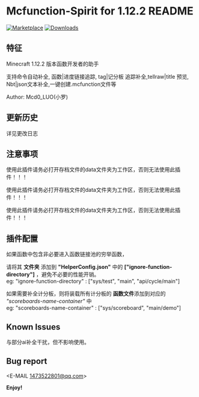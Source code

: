 # Mcfunction-Spirit for 1.12.2 README
[![Marketplace](https://img.shields.io/vscode-marketplace/v/Mcd0-LUO.mcfunction-spirit.svg?flat-square&label=marketplace
)](https://marketplace.visualstudio.com/items?itemName=Mcd0-LUO.mcfunction-spirit)
[![Downloads](https://img.shields.io/visual-studio-marketplace/i/Mcd0-LUO.mcfunction-spirit.svg?logo=visual-studio-code&style=flat-square)](https://marketplace.visualstudio.com/items?itemName=Mcd0-LUO.mcfunction-spirit)



## 特征

Minecraft 1.12.2 版本函数开发者的助手

支持命令自动补全, 函数|进度链接追踪, tag|记分板 追踪补全,tellraw|title 预览, Nbt|json文本补全,一键创建.mcfunction文件等


Author: Mcd0_LUO(小罗)

## 更新历史

详见更改日志

## 注意事项

使用此插件请务必打开存档文件的data文件夹为工作区，否则无法使用此插件！！！

使用此插件请务必打开存档文件的data文件夹为工作区，否则无法使用此插件！！！

使用此插件请务必打开存档文件的data文件夹为工作区，否则无法使用此插件！！！

## 插件配置

如果函数中包含非必要进入函数链接池的穷举函数，

请将其 **文件夹** 添加到 **"HelperConfig.json"** 中的  **["ignore-function-directory"]** ，避免不必要的性能开销。    
    eg: "ignore-function-directory" : ["sys/test", "main", "api/cycle/main"]

如果需要补全计分板，则将装载所有计分板的 **函数文件**添加到对应的 *"scoreboards-name-container"* 中    
    eg: "scoreboards-name-container" : ["sys/scoreboard", "main/demo"]

## Known Issues

与部分ai补全干扰，但不影响使用。


## Bug report

<E-MAIL 1473522801@qq.com>

**Enjoy!**
